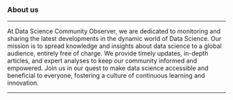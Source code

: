 ### About us

---

At Data Science Community Observer, we are dedicated to monitoring and sharing the latest developments in the dynamic world of Data Science. Our mission is to spread knowledge and insights about data science to a global audience, entirely free of charge. We provide timely updates, in-depth articles, and expert analyses to keep our community informed and empowered. Join us in our quest to make data science accessible and beneficial to everyone, fostering a culture of continuous learning and innovation.

---